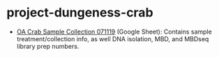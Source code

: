 # project-dungeness-crab

- [OA Crab Sample Collection 071119](https://docs.google.com/spreadsheets/d/1ym0XnYVts98tIUCn0kIaU6VuvqxzV7LoSx9RHwLdiIs/edit?usp=sharing) (Google Sheet): Contains sample treatment/collection info, as well DNA isolation, MBD, and MBDseq library prep numbers.
